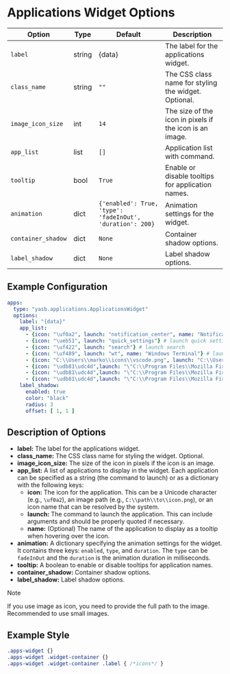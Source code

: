 # Applications Widget Options

| Option     | Type   | Default | Description                                                                 |
|------------|--------|---------|-----------------------------------------------------------------------------|
| `label`   | string | {data}    | The label for the applications widget.                                      |
| `class_name` | string | `""` | The CSS class name for styling the widget. Optional.                        |
|  `image_icon_size` | int | `14` | The size of the icon in pixels if the icon is an image.                      |
| `app_list`  | list   | `[]`| Application list with command. |
| `tooltip`  | bool   | `True`| Enable or disable tooltips for application names. |
| `animation`         | dict    | `{'enabled': True, 'type': 'fadeInOut', 'duration': 200}`               | Animation settings for the widget.                                          |
| `container_shadow`   | dict   | `None`                  | Container shadow options.                       |
| `label_shadow`         | dict   | `None`                  | Label shadow options.                 |

## Example Configuration

```yaml
apps:
  type: "yasb.applications.ApplicationsWidget"
  options:
    label: "{data}"
    app_list:
      - {icon: "\uf0a2", launch: "notification_center", name: "Notification Center"} # launch notification center
      - {icon: "\ueb51", launch: "quick_settings"} # launch quick settings
      - {icon: "\uf422", launch: "search"} # launch search
      - {icon: "\uf489", launch: "wt", name: "Windows Terminal"} # launch terminal
      - {icon: "C:\\Users\\marko\\icons\\vscode.png", launch: "C:\\Users\\Username\\AppData\\Local\\Programs\\Microsoft VS Code\\Code.exe"} # open vscode
      - {icon: "\udb81\udc4d",launch: "\"C:\\Program Files\\Mozilla Firefox\\firefox.exe\" -new-tab www.reddit.com"} # open reddit in new tab in firefox
      - {icon: "\udb81\udc4d",launch: "\"C:\\Program Files\\Mozilla Firefox\\firefox.exe\" -new-window www.reddit.com"} # open reddit in new window in firefox
      - {icon: "\udb81\udc4d",launch: "\"C:\\Program Files\\Mozilla Firefox\\firefox.exe\" -private-window www.reddit.com"} # open reddit in private window in firefox
    label_shadow:
      enabled: true
      color: "black"
      radius: 3
      offset: [ 1, 1 ]
```

## Description of Options
- **label:** The label for the applications widget.
- **class_name:** The CSS class name for styling the widget. Optional.
- **image_icon_size:** The size of the icon in pixels if the icon is an image.
- **app_list:** A list of applications to display in the widget. Each application can be specified as a string (the command to launch) or as a dictionary with the following keys:
  - **icon:** The icon for the application. This can be a Unicode character (e.g., `\uf0a2`), an image path (e.g., `C:\\path\\to\\icon.png`), or an icon name that can be resolved by the system.
  - **launch:** The command to launch the application. This can include arguments and should be properly quoted if necessary.
  - **name:** (Optional) The name of the application to display as a tooltip when hovering over the icon.
- **animation:** A dictionary specifying the animation settings for the widget. It contains three keys: `enabled`, `type`, and `duration`. The `type` can be `fadeInOut` and the `duration` is the animation duration in milliseconds.
- **tooltip:** A boolean to enable or disable tooltips for application names.
- **container_shadow:** Container shadow options.
- **label_shadow:** Label shadow options.

> [!NOTE]  
> If you use image as icon, you need to provide the full path to the image. Recommended to use small images.

## Example Style
```css
.apps-widget {}
.apps-widget .widget-container {}
.apps-widget .widget-container .label { /*icons*/ } 
```